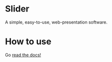 # Slider

A simple, easy-to-use, web-presentation software.

# How to use

Go [read the docs!](https://github.com/quantum9innovation/Web-Presentation/wiki/How-to-...)
